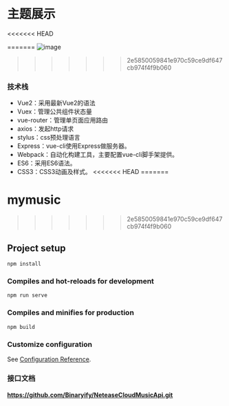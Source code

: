 # 主题展示
<<<<<<< HEAD

=======
![image](https://user-images.githubusercontent.com/83082448/126097496-66ebe62d-b038-4586-a4f4-35ea22c77efc.png)
>>>>>>> 2e5850059841e970c59ce9df647cb974f4f9b060
### 技术栈
- Vue2：采用最新Vue2的语法
- Vuex：管理公共组件状态量
- vue-router：管理单页面应用路由
- axios：发起http请求
- stylus：css预处理语言
- Express：vue-cli使用Express做服务器。
- Webpack：自动化构建工具，主要配置vue-cli脚手架提供。
- ES6：采用ES6语法。
- CSS3：CSS3动画及样式。
<<<<<<< HEAD
=======

# mymusic
>>>>>>> 2e5850059841e970c59ce9df647cb974f4f9b060

## Project setup
```
npm install
```

### Compiles and hot-reloads for development
```
npm run serve
```

### Compiles and minifies for production
```
npm build
```

### Customize configuration
See [Configuration Reference](https://cli.vuejs.org/config/).

### 接口文档
#### https://github.com/Binaryify/NeteaseCloudMusicApi.git
